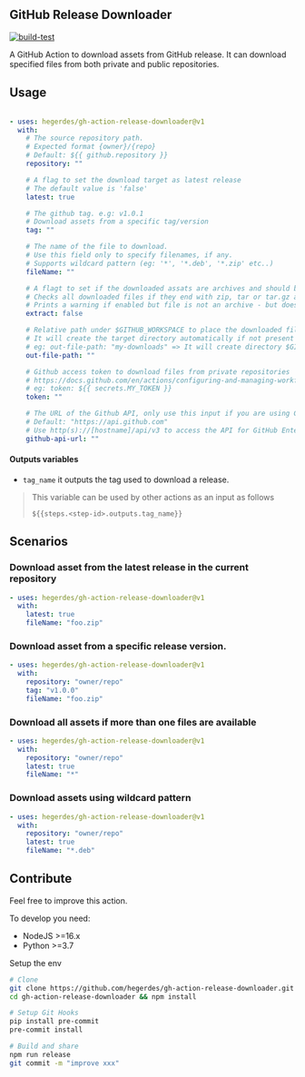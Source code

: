 ## GitHub Release Downloader

[![build-test](https://github.com/hegerdes/gh-action-release-downloader/actions/workflows/test.yml/badge.svg)](https://github.com/hegerdes/gh-action-release-downloader/actions/workflows/test.yml)

A GitHub Action to download assets from GitHub release. It can download specified files from both private and public repositories.

## Usage

```yaml

- uses: hegerdes/gh-action-release-downloader@v1
  with:
    # The source repository path.
    # Expected format {owner}/{repo}
    # Default: ${{ github.repository }}
    repository: ""

    # A flag to set the download target as latest release
    # The default value is 'false'
    latest: true

    # The github tag. e.g: v1.0.1
    # Download assets from a specific tag/version
    tag: ""

    # The name of the file to download.
    # Use this field only to specify filenames, if any.
    # Supports wildcard pattern (eg: '*', '*.deb', '*.zip' etc..)
    fileName: ""

    # A flagt to set if the downloaded assats are archives and should be extracted
    # Checks all downloaded files if they end with zip, tar or tar.gz and extracts them, if true.
    # Prints a warning if enabled but file is not an archive - but does not fail.
    extract: false

    # Relative path under $GITHUB_WORKSPACE to place the downloaded file(s)
    # It will create the target directory automatically if not present
    # eg: out-file-path: "my-downloads" => It will create directory $GITHUB_WORKSPACE/my-downloads
    out-file-path: ""

    # Github access token to download files from private repositories
    # https://docs.github.com/en/actions/configuring-and-managing-workflows/creating-and-storing-encrypted-secrets
    # eg: token: ${{ secrets.MY_TOKEN }}
    token: ""

    # The URL of the Github API, only use this input if you are using Github Enterprise
    # Default: "https://api.github.com"
    # Use http(s)://[hostname]/api/v3 to access the API for GitHub Enterprise Server
    github-api-url: ""
```

#### Outputs variables

- `tag_name` it outputs the tag used to download a release.

> This variable can be used by other actions as an input as follows
> ```
> ${{steps.<step-id>.outputs.tag_name}}
> ```

## Scenarios

### Download asset from the latest release in the current repository

```yaml
- uses: hegerdes/gh-action-release-downloader@v1
  with:
    latest: true
    fileName: "foo.zip"
```

### Download asset from a specific release version.

```yaml
- uses: hegerdes/gh-action-release-downloader@v1
  with:
    repository: "owner/repo"
    tag: "v1.0.0"
    fileName: "foo.zip"
```

### Download all assets if more than one files are available

```yaml
- uses: hegerdes/gh-action-release-downloader@v1
  with:
    repository: "owner/repo"
    latest: true
    fileName: "*"
```

### Download assets using wildcard pattern

```yaml
- uses: hegerdes/gh-action-release-downloader@v1
  with:
    repository: "owner/repo"
    latest: true
    fileName: "*.deb"
```

## Contribute
Feel free to improve this action.

To develop you need:
 * NodeJS >=16.x
 * Python >=3.7

Setup the env
```bash
# Clone
git clone https://github.com/hegerdes/gh-action-release-downloader.git
cd gh-action-release-downloader && npm install

# Setup Git Hooks
pip install pre-commit
pre-commit install

# Build and share
npm run release
git commit -m "improve xxx"
```
